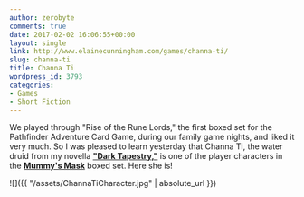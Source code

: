 ```yaml
---
author: zerobyte
comments: true
date: 2017-02-02 16:06:55+00:00
layout: single
link: http://www.elainecunningham.com/games/channa-ti/
slug: channa-ti
title: Channa Ti
wordpress_id: 3793
categories:
- Games
- Short Fiction
---
```


We played through "Rise of the Rune Lords," the first boxed set for the Pathfinder Adventure Card Game, during our family game nights, and liked it very much. So I was pleased to learn yesterday that Channa Ti, the water druid from my novella [**"Dark Tapestry,"**](http://paizo.com/products/btpy8k9m?Pathfinder-Tales-Dark-Tapestry-ePub) is one of the player characters in the [**Mummy's Mask**](http://paizo.com/products/btpy9mbg?Pathfinder-Adventure-Card-Game-Mummys-Mask-Base-Set) boxed set. Here she is!

![]({{ "/assets/ChannaTiCharacter.jpg" | absolute_url }})


